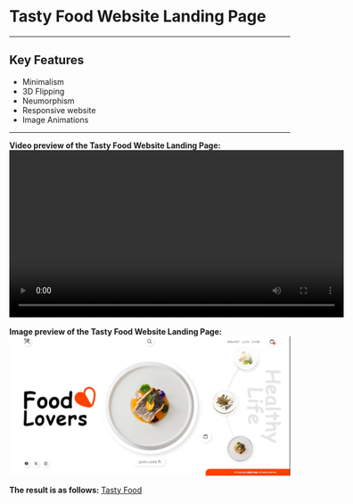 # Tasty Food Website Landing Page
****
## Key Features
- Minimalism
- 3D Flipping
- Neumorphism
- Responsive website
- Image Animations

****

**Video preview of the Tasty Food Website Landing Page:**
<video src="./img/culinary-website.mp4" width="600" height="300" controls></video>


**Image preview of the Tasty Food Website Landing Page:**
![Culinary website](./img/culinary-website.png)



**The result is as follows:**
[Tasty Food]()

